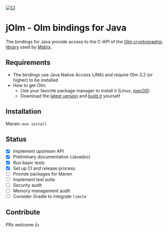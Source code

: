 [![CI](https://github.com/brevilo/jolm/actions/workflows/java-ci.yml/badge.svg)](https://github.com/brevilo/jolm/actions/workflows/java-ci.yml)

# jOlm - Olm bindings for Java

The bindings for Java provide access to the C-API of the [Olm cryptographic library](https://gitlab.matrix.org/matrix-org/olm) used by [Matrix](https://matrix.org/).

## Requirements

* The bindings use Java Native Access (JNA) and require Olm 3.2 (or higher) to be installed
* How to get Olm:
  * Use your favorite package manager to install it (Linux, [macOS](https://brew.sh/))
  * Download the [latest version](https://gitlab.matrix.org/matrix-org/olm/-/releases) and [build it](https://gitlab.matrix.org/matrix-org/olm#building) yourself

## Installation

Maven: `mvn install`

## Status

- [x] Implement upstream API
- [x] Preliminary documentation (Javadoc)
- [x] Run basic tests
- [x] Set up CI and release process
- [ ] Provide packages for Maven
- [ ] Implement test suite
- [ ] Security audit
- [ ] Memory management audit
- [ ] Consider Gradle to integrate `libolm`

## Contribute

PRs welcome 👍
